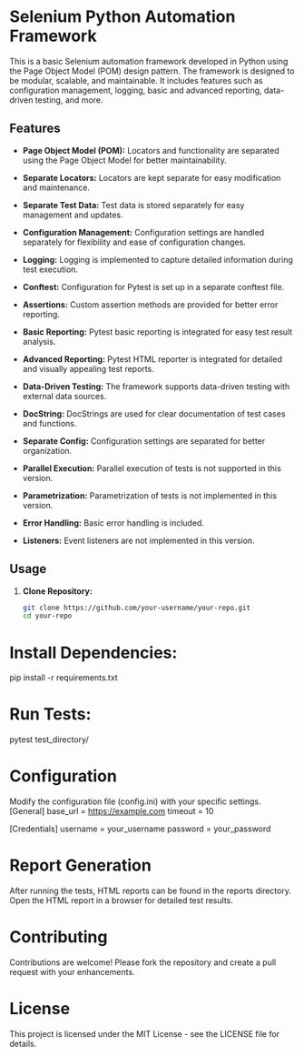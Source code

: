 # Selenium Python Automation Framework

This is a basic Selenium automation framework developed in Python using the Page Object Model (POM) design pattern. The framework is designed to be modular, scalable, and maintainable. It includes features such as configuration management, logging, basic and advanced reporting, data-driven testing, and more.

## Features

- **Page Object Model (POM):** Locators and functionality are separated using the Page Object Model for better maintainability.

- **Separate Locators:** Locators are kept separate for easy modification and maintenance.

- **Separate Test Data:** Test data is stored separately for easy management and updates.

- **Configuration Management:** Configuration settings are handled separately for flexibility and ease of configuration changes.

- **Logging:** Logging is implemented to capture detailed information during test execution.

- **Conftest:** Configuration for Pytest is set up in a separate conftest file.

- **Assertions:** Custom assertion methods are provided for better error reporting.

- **Basic Reporting:** Pytest basic reporting is integrated for easy test result analysis.

- **Advanced Reporting:** Pytest HTML reporter is integrated for detailed and visually appealing test reports.

- **Data-Driven Testing:** The framework supports data-driven testing with external data sources.

- **DocString:** DocStrings are used for clear documentation of test cases and functions.

- **Separate Config:** Configuration settings are separated for better organization.

- **Parallel Execution:** Parallel execution of tests is not supported in this version.

- **Parametrization:** Parametrization of tests is not implemented in this version.

- **Error Handling:** Basic error handling is included.

- **Listeners:** Event listeners are not implemented in this version.

## Usage

1. **Clone Repository:**
   ```bash
   git clone https://github.com/your-username/your-repo.git
   cd your-repo
# Install Dependencies:
pip install -r requirements.txt
# Run Tests:
pytest test_directory/

# Configuration
Modify the configuration file (config.ini) with your specific settings.
[General]
base_url = https://example.com
timeout = 10

[Credentials]
username = your_username
password = your_password

# Report Generation
After running the tests, HTML reports can be found in the reports directory. Open the HTML report in a browser for detailed test results.

# Contributing
Contributions are welcome! Please fork the repository and create a pull request with your enhancements.

# License
This project is licensed under the MIT License - see the LICENSE file for details.
